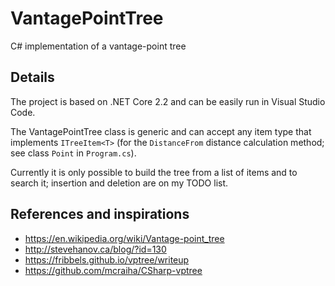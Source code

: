 
# VantagePointTree

C# implementation of a vantage-point tree

## Details

The project is based on .NET Core 2.2 and can be easily run in Visual Studio Code.

The VantagePointTree class is generic and can accept any item type that implements `ITreeItem<T>` (for the `DistanceFrom` distance calculation method; see class `Point` in `Program.cs`).

Currently it is only possible to build the tree from a list of items and to search it; insertion and deletion are on my TODO list.

## References and inspirations

- https://en.wikipedia.org/wiki/Vantage-point_tree
- http://stevehanov.ca/blog/?id=130
- https://fribbels.github.io/vptree/writeup
- https://github.com/mcraiha/CSharp-vptree
